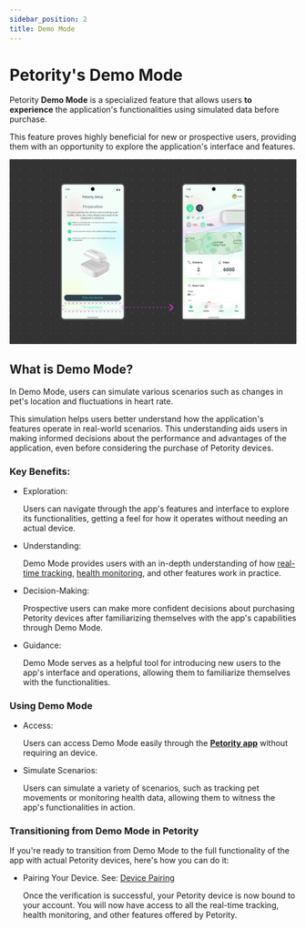 ```yaml
---
sidebar_position: 2
title: Demo Mode
---
```


# Petority's Demo Mode
Petority **Demo Mode** is a specialized feature that allows users **to experience** the application's functionalities using simulated data before purchase. 

This feature proves highly beneficial for new or prospective users, providing them with an opportunity to explore the application's interface and features.

![demo](/img/demo/Demo.jpg)

## What is Demo Mode?

In Demo Mode, users can simulate various scenarios such as changes in pet's location and fluctuations in heart rate.

This simulation helps users better understand how the application's features operate in real-world scenarios. This understanding aids users in making informed decisions about the performance and advantages of the application, even before considering the purchase of Petority devices.
### Key Benefits:

+ Exploration:

    Users can navigate through the app's features and interface to explore its functionalities, getting a feel for how it operates without needing an actual device.
+ Understanding:

    Demo Mode provides users with an in-depth understanding of how [real-time tracking](/docs/petority/features/live-tracking), [health monitoring](/docs/petority/features/health-monitoring), and other features work in practice.
+ Decision-Making:

    Prospective users can make more confident decisions about purchasing Petority devices after familiarizing themselves with the app's capabilities through Demo Mode.

+ Guidance:

	Demo Mode serves as a helpful tool for introducing new users to the app's interface and operations, allowing them to familiarize themselves with the functionalities.
	
### Using Demo Mode
+ Access:

    Users can access Demo Mode easily through the **[Petority app](/docs/petority/get-to-know/intro)** without requiring an device.
+ Simulate Scenarios:

    Users can simulate a variety of scenarios, such as tracking pet movements or monitoring health data, allowing them to witness the app's functionalities in action.

### Transitioning from Demo Mode in Petority
If you're ready to transition from Demo Mode to the full functionality of the app with actual Petority devices, here's how you can do it:

+ Pairing Your Device. See: [Device Pairing](/docs/petority/devices/device-pairing)

    Once the verification is successful, your Petority device is now bound to your account. You will now have access to all the real-time tracking, health monitoring, and other features offered by Petority.

